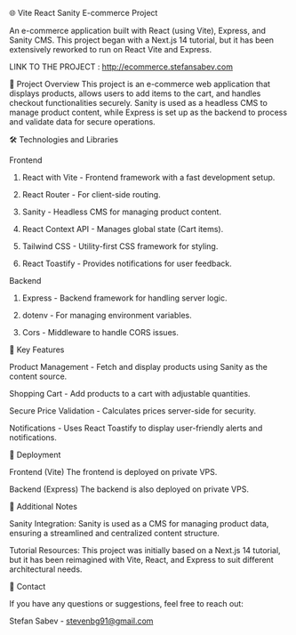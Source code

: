 🌐 Vite React Sanity E-commerce Project

An e-commerce application built with React (using Vite), Express, and Sanity CMS. This project began with a Next.js 14 tutorial, but it has been extensively reworked to run on React Vite and Express.

LINK TO THE PROJECT : http://ecommerce.stefansabev.com

📌 Project Overview
This project is an e-commerce web application that displays products, allows users to add items to the cart, and handles checkout functionalities securely. Sanity is used as a headless CMS to manage product content, while Express is set up as the backend to process and validate data for secure operations.

🛠️ Technologies and Libraries

Frontend

1. React with Vite - Frontend framework with a fast development setup.

2. React Router - For client-side routing.

3. Sanity - Headless CMS for managing product content.

4. React Context API - Manages global state (Cart items).

5. Tailwind CSS - Utility-first CSS framework for styling.

6. React Toastify - Provides notifications for user feedback.

Backend

1. Express - Backend framework for handling server logic.

2. dotenv - For managing environment variables.

3. Cors - Middleware to handle CORS issues.

🚀 Key Features

Product Management - Fetch and display products using Sanity as the content source.

Shopping Cart - Add products to a cart with adjustable quantities.

Secure Price Validation - Calculates prices server-side for security.

Notifications - Uses React Toastify to display user-friendly alerts and notifications.

🚀 Deployment

Frontend (Vite)
The frontend is deployed on private VPS. 

Backend (Express)
The backend is also deployed on private VPS.


📒 Additional Notes

Sanity Integration: Sanity is used as a CMS for managing product data, ensuring a streamlined and centralized content structure.

Tutorial Resources: This project was initially based on a Next.js 14 tutorial, but it has been reimagined with Vite, React, and Express to suit different architectural needs.

📧 Contact

If you have any questions or suggestions, feel free to reach out:

Stefan Sabev - stevenbg91@gmail.com
